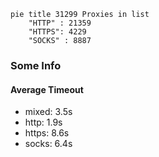 
```mermaid
pie title 31299 Proxies in list
    "HTTP" : 21359
    "HTTPS": 4229
    "SOCKS" : 8887
```

### Some Info
#### Average Timeout

- mixed: 3.5s
- http: 1.9s
- https: 8.6s
- socks: 6.4s